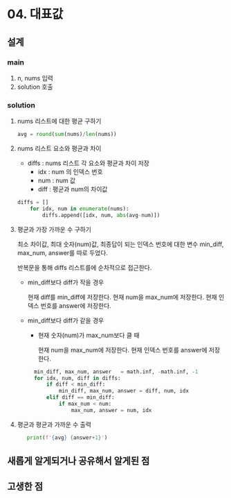 # 04. 대표값


## 설계
### main
1. n, nums 입력
2. solution 호출 

### solution
1. nums 리스트에 대한 평균 구하기
    ```python
    avg = round(sum(nums)/len(nums))
    ```
2. nums 리스트 요소와 평균과 차이
    - diffs : nums 리스트 각 요소와 평균과 차이 저장
        - idx : num 의 인덱스 번호
        - num : num 값
        - diff : 평균과 num의 차이값
    
    ```python
    diffs = []
        for idx, num in enumerate(nums):
            diffs.append([idx, num, abs(avg-num)])
    ```
3. 평균과 가장 가까운 수 구하기
    
    최소 차이값,  최대 숫자(num)값, 최종답이 되는 인덱스 번호에 대한 변수 min_diff, max_num, answer를 따로 두었다.
    
    반복문을 통해 diffs 리스트를에 순차적으로 접근한다. 
    - min_diff보다 diff가 작을 경우
        
        현재 diff를 min_diff에 저장한다. 현재 num을 max_num에 저장한다. 현재 인덱스 번호를 answer에 저장한다.
    
    - min_diff보다 diff가 같을 경우
        - 현재 숫자(num)가 max_num보다 클 때
        
            현재 num을 max_num에 저장한다. 현재 인덱스 번호를 answer에 저장한다.
        ```python
          min_diff, max_num, answer   = math.inf, -math.inf, -1
          for idx, num, diff in diffs:
              if diff < min_diff:
                  min_diff, max_num, answer = diff, num, idx
              elif diff == min_diff:
                  if max_num < num:
                      max_num, answer = num, idx
        ```

4. 평균과 평균과 가까운 수 출력
    ```python
       print(f'{avg} {answer+1}')
    ```

## 새롭게 알게되거나 공유해서 알게된 점


## 고생한 점
